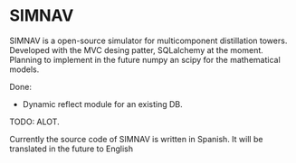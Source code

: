 # SIMNAV
SIMNAV is a open-source simulator for multicomponent distillation towers. Developed with the MVC
desing patter, SQLalchemy at the moment. Planning to implement in the future numpy an scipy for the mathematical models.

Done:
- Dynamic reflect module for an existing DB.

TODO:
ALOT.

Currently the source code of SIMNAV is written in Spanish. It will be translated in the future to
English
